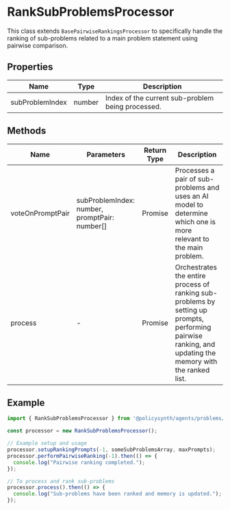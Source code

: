 # RankSubProblemsProcessor

This class extends `BasePairwiseRankingsProcessor` to specifically handle the ranking of sub-problems related to a main problem statement using pairwise comparison.

## Properties

| Name             | Type   | Description               |
|------------------|--------|---------------------------|
| subProblemIndex  | number | Index of the current sub-problem being processed. |

## Methods

| Name             | Parameters                                             | Return Type                     | Description |
|------------------|--------------------------------------------------------|---------------------------------|-------------|
| voteOnPromptPair | subProblemIndex: number, promptPair: number[]          | Promise<IEnginePairWiseVoteResults> | Processes a pair of sub-problems and uses an AI model to determine which one is more relevant to the main problem. |
| process          | -                                                      | Promise<void>                   | Orchestrates the entire process of ranking sub-problems by setting up prompts, performing pairwise ranking, and updating the memory with the ranked list. |

## Example

```typescript
import { RankSubProblemsProcessor } from '@policysynth/agents/problems/ranking/rankSubProblems.js';

const processor = new RankSubProblemsProcessor();

// Example setup and usage
processor.setupRankingPrompts(-1, someSubProblemsArray, maxPrompts);
processor.performPairwiseRanking(-1).then(() => {
  console.log("Pairwise ranking completed.");
});

// To process and rank sub-problems
processor.process().then(() => {
  console.log("Sub-problems have been ranked and memory is updated.");
});
```
